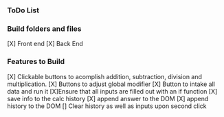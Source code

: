 ### ToDo List

### Build folders and files
[X] Front end
[X] Back End


### Features to Build
[X] Clickable buttons to acomplish addition, subtraction, division and multiplication.
    [X] Buttons to adjust global modifier
    [X] Button to intake all data and run it
        [X]Ensure that all inputs are filled out with an if function
        [X] save info to the calc history
[X] append answer to the DOM
[X] append history to the DOM
[] Clear history as well as inputs upon second click
